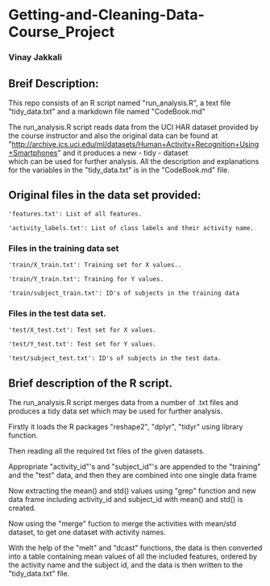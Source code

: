 # Getting-and-Cleaning-Data-Course_Project

### Vinay Jakkali

## Breif Description:  

This repo consists of an R script named "run_analysis.R", a text file "tidy_data.txt" and a markdown file named "CodeBook.md"

The run_analysis.R script reads data from the UCI HAR dataset provided by the course instructor and also the original data can be found at  
"http://archive.ics.uci.edu/ml/datasets/Human+Activity+Recognition+Using+Smartphones" and it produces a new - tidy - dataset  
which can be used for further analysis. All the description and explanations for the variables in the "tidy_data.txt" is in the "CodeBook.md" file.  
  
  
## Original files in the data set provided:  


    'features.txt': List of all features.

    'activity_labels.txt': List of class labels and their activity name.
### Files in the training data set  

    'train/X_train.txt': Training set for X values..

    'train/Y_train.txt': Training for Y values.  

    'train/subject_train.txt': ID's of subjects in the training data  

### Files in the test data set.  

    'test/X_test.txt': Test set for X values.

    'test/Y_test.txt': Test set for Y values.

    'test/subject_test.txt': ID's of subjects in the test data.  
  
## Brief description of the R script.
  
The run_analysis.R script merges data from a number of .txt files and produces a tidy data set which may be used for further analysis.

   Firstly it loads the R packages "reshape2", "dplyr", "tidyr" using library function.   

   Then reading all the required txt files of the given datasets.  

   Appropriate "activity_id"'s and "subject_id"'s are appended to the "training" and the "test" data, and then they are combined into one single data frame

   Now extracting the mean() and std() values using "grep" function and new data frame including activity_id and subject_id with mean() and std() is created.

   Now using the "merge" fuction to merge the activities with mean/std dataset, to get one dataset with activity names.

   With the help of the "melt" and "dcast" functions, the data is then converted into a table containing mean values of all the included features,
   ordered by the activity name and the subject id, and the data is then written to the "tidy_data.txt" file.



